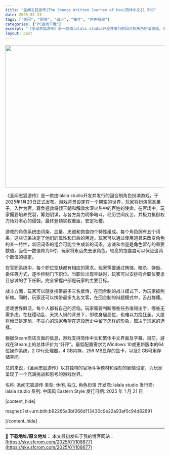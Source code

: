 ```yaml
---
title: "圣闻志狐游传|The Shengs Written Journey of Hoo|简体中文|1.50G"
date: 2025-01-23
tags: ["休闲", "剧情", "战斗", "独立", "角色扮演"]
categories: ["PC游戏下载"]
excerpt: "《圣闻志狐游传》是一款由lalala studio开发并发行的回合制角色扮演游戏，于2025年1月20日正式发布。游戏背景设定在一个架空的世界，玩家将扮演儒圣弟子，入世为官，肩负拯救将倾王朝和解救水深火热中的百姓的使命。在官场中，玩家需要培养党羽，筹划阴谋，与各方势力明争暗斗，经历世间疾苦，并极力抵&hellip;"
layout: post
---
```


<img class="aligncenter size-full wp-image-108678" src="https://sky.sfcrom.com/wp-content/uploads/2025/01/202501230924349.webp" alt="" width="800" height="450" />

《圣闻志狐游传》是一款由lalala studio开发并发行的回合制角色扮演游戏，于2025年1月20日正式发布。游戏背景设定在一个架空的世界，玩家将扮演儒圣弟子，入世为官，肩负拯救将倾王朝和解救水深火热中的百姓的使命。在官场中，玩家需要培养党羽，筹划阴谋，与各方势力明争暗斗，经历世间疾苦，并极力抵御权力场对本心的侵蚀，最终登顶实权重臣，安定社稷。

游戏的角色系统由词条、血量、忠诚和饱食四个特性组成。每个角色拥有五个词条，这些词条决定了他们的属性和日后的用途。玩家可以通过使用道具来改变角色的某一特性，新旧词条的组合可能会生成新的词条。忠诚和血量是角色留存的重要数值，当任一数值降为0时，玩家将永远失去该角色。较高的饱食度可以保证这两个数值的稳定。

在官职系统中，每个职位空缺都有相应的需求。玩家需要通过贿赂、暗杀、弹劾、委任等方式，逐步控制门下职位。当职位出现空缺时，玩家可以安排符合职位要求且忠诚的手下任职。完全掌握户部是玩家的主要目标。

战斗方面，玩家可以随身携带最多三名武侍，在回合制的战斗模式下，为玩家披荆斩棘。同时，玩家还可以携带最多九名文客，在回合制的辩题模式中，舌战群儒。

游戏世界鲜活，每个人都有自己的苦恼。玩家需要判断哪些任务值得出手，哪些无需多虑。在社稷动乱、天灾人祸的背景下，即使身居高位，也难以力挽狂澜。大厦将倾已是定局，不甘心的玩家希望在这段历史中留下怎样的形象，取决于玩家的选择。

根据Steam商店页面的信息，游戏支持简体中文和繁体中文界面及字幕。目前，游戏在Steam上的总体评价为“好评”。最低配置需求为Windows 10或更新版本的64位操作系统，2 GHz处理器，4 GB内存，256 MB显存的显卡，以及2 GB可用存储空间。

总的来说，《圣闻志狐游传》以其独特的官场斗争题材和深刻的剧情设定，为玩家呈现了一个充满挑战和思考的游戏世界。

名称: 圣闻志狐游传
类型: 休闲, 独立, 角色扮演
开发商: lalala studio
发行商: lalala studio
系列: 中国风 Eastern Style
发行日期: 2025 年 1 月 21 日

[content_hide]

magnet:?xt=urn:btih:b92265a3bf266d113430c9e22a93af0c94d82691

[/content_hide]

---
📖 **下载地址/原文地址：** 本文最初发布于我的博客网站：[https://sky.sfcrom.com/2025/01/108677](https://sky.sfcrom.com/2025/01/108677)
